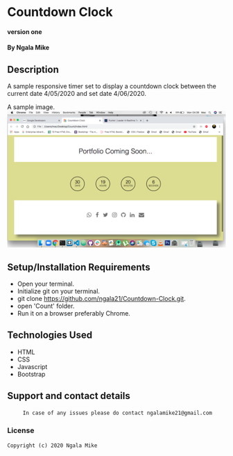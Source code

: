 # Countdown Clock
#### version one

#### By **Ngala Mike**

## Description
A sample responsive timer set to display a countdown clock between the current date 4/05/2020 and set date 4/06/2020. 

A sample image.
![screenshot](Count/Screenshot.png)


## Setup/Installation Requirements
- Open your terminal.
- Initialize git on your terminal.
- git clone <https://github.com/ngala21/Countdown-Clock.git>.
- open 'Count' folder.
- Run it on a browser preferably Chrome.



## Technologies Used
- HTML
- CSS
- Javascript
- Bootstrap

## Support and contact details

         In case of any issues please do contact ngalamike21@gmail.com
         
### License

    Copyright (c) 2020 Ngala Mike

